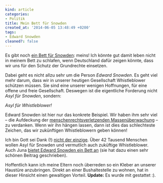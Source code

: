 ```yaml
---
kind: article
categories:
- Politik
title: Mein Bett für Snowden
created_at: '2014-06-05 13:48:49 +0200'
tags:
- Edward Snowden
cleaned?: false
---
```


Es gibt noch [ein Bett für Snowden](https://www.campact.de/snowden/):
meins! Ich könnte gut damit leben nicht in meinem Bett zu schlafen, wenn
Deutschland dafür zeigen könnte, dass wir uns für den Schutz der
Grundrechte ein­setzen.

Dabei geht es nicht allzu sehr um die Person *Edward Snowden*. Es geht
viel mehr darum, dass wir in unserer heutigen Gesellschaft Whistleblower
schützen müssen. Sie sind eine unserer wenigen Hoffnungen, für eine
offene und freie Gesellschaft. Deswegen ist die eigentliche Forderung
nicht *Asyl für Snowden*, sondern:

*Asyl für Whistleblower!*

Edward Snowden ist hier nur das konkrete Beispiel. Wir haben ihm sehr
viel – die Aufdeckung der [men­schen­rechtsverletzenden
Massen­­überwachung](http://plasisent.org/category/massenueberwachung/)
– zu verdanken. Wenn wir ihn hängen lassen, dann ist dies das
schlechteste Zeichen, das wir zukünftigen Whistleblowern geben können!

Ich bin Gott sei Dank (!) [nicht der
einzige](https://www.campact.de/snowden/ein-bett-fuer-snowden/bestellen/).
Über 42 Tausend Men­schen wollen Asyl für Snowden und vermutlich auch
zuküftige Whistleblower. Auch Juna [bietet Edward Snowden ein Bett
an](http://www.junaimnetz.de/ein-bett-fuer-snowden "Bei Juna im Netz gibt es ein Bett für Snowden")
(sie hat dazu einen sehr schönen Beitrag geschrieben).

Hoffentlich kann ich meine Eltern noch überreden so ein Kleber an
unserer Haustüre anzubringen. Direkt an einer Bushaltestelle zu wohnen,
hat in dieser Hinsicht einen gewaltigen Vorteil. **Update:** Es wurde
mit gestattet :).
